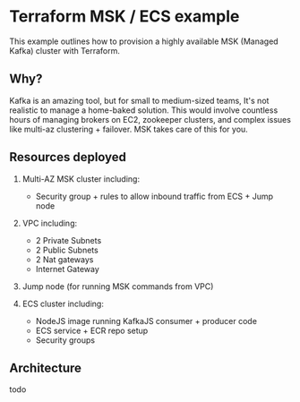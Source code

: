 # Terraform MSK / ECS example

This example outlines how to provision a highly available MSK (Managed Kafka) cluster with Terraform.

## Why?

Kafka is an amazing tool, but for small to medium-sized teams, It's not realistic to manage a home-baked solution. This would involve countless hours of managing brokers on EC2, zookeeper clusters, and complex issues like multi-az clustering + failover. MSK takes care of this for you.

## Resources deployed

1. Multi-AZ MSK cluster including:

   - Security group + rules to allow inbound traffic from ECS + Jump node

2. VPC including:
   - 2 Private Subnets
   - 2 Public Subnets
   - 2 Nat gateways
   - Internet Gateway
3. Jump node (for running MSK commands from VPC)
4. ECS cluster including:
   - NodeJS image running KafkaJS consumer + producer code
   - ECS service + ECR repo setup
   - Security groups

## Architecture

todo
